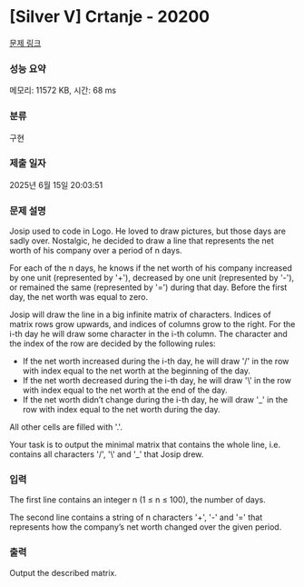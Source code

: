 # [Silver V] Crtanje - 20200 

[문제 링크](https://www.acmicpc.net/problem/20200) 

### 성능 요약

메모리: 11572 KB, 시간: 68 ms

### 분류

구현

### 제출 일자

2025년 6월 15일 20:03:51

### 문제 설명

<p>Josip used to code in Logo. He loved to draw pictures, but those days are sadly over. Nostalgic, he decided to draw a line that represents the net worth of his company over a period of n days.</p>

<p>For each of the n days, he knows if the net worth of his company increased by one unit (represented by '+'), decreased by one unit (represented by '-'), or remained the same (represented by '=') during that day. Before the first day, the net worth was equal to zero.</p>

<p>Josip will draw the line in a big infinite matrix of characters. Indices of matrix rows grow upwards, and indices of columns grow to the right. For the i-th day he will draw some character in the i-th column. The character and the index of the row are decided by the following rules:</p>

<ul>
	<li>If the net worth increased during the i-th day, he will draw '/' in the row with index equal to the net worth at the beginning of the day.</li>
	<li>If the net worth decreased during the i-th day, he will draw '\' in the row with index equal to the net worth at the end of the day.</li>
	<li>If the net worth didn’t change during the i-th day, he will draw '_' in the row with index equal to the net worth during the day.</li>
</ul>

<p>All other cells are filled with '.'.</p>

<p>Your task is to output the minimal matrix that contains the whole line, i.e. contains all characters '/', '\' and '_' that Josip drew.</p>

### 입력 

 <p>The first line contains an integer n (1 ≤ n ≤ 100), the number of days.</p>

<p>The second line contains a string of n characters '+', '-' and '=' that represents how the company’s net worth changed over the given period.</p>

### 출력 

 <p>Output the described matrix.</p>

